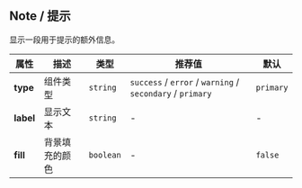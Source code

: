 ## Note / 提示

显示一段用于提示的额外信息。


<ex-code name="ex-note-basic"></ex-code>

<ex-code name="ex-note-type"></ex-code>

<ex-code name="ex-note-filled"></ex-code>

<ex-footer edit-link="https://github.com/zeit-ui/vue/edit/master/docs/en-us/components/note.md">

| 属性 | 描述 | 类型 | 推荐值 | 默认
| ---------- | ---------- | ---- |  -------------- | ------ |
| **type** | 组件类型 | `string` | `success` / `error` / `warning` / `secondary` / `primary` | `primary` |
| **label** | 显示文本 | `string` | - | - |
| **fill** | 背景填充的颜色 | `boolean` | - | `false` |

</ex-footer>
